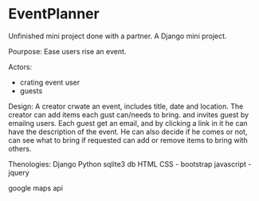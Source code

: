 # EventPlanner
Unfinished mini project done with a partner.
A Django mini project.

Pourpose:
Ease users rise an event.

Actors:
- crating event user
- guests

Design:
A creator crwate an event, includes title, date and location. The creator can add items each gust can/needs to bring. and invites guest by emailng users.
Each guest get an email, and by clicking a link in it he can have the description of the event. He can also decide if he comes or not, can see what to bring if requested can add or remove items to bring with others.

Thenologies:
Django
Python
sqlite3 db
HTML
CSS - bootstrap
javascript - jquery

google maps api
